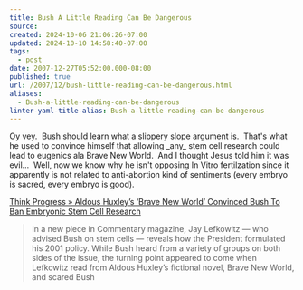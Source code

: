 ```yaml
---
title: Bush A Little Reading Can Be Dangerous
source: 
created: 2024-10-06 21:06:26-07:00
updated: 2024-10-10 14:58:40-07:00
tags:
  - post
date: 2007-12-27T05:52:00.000-08:00
published: true
url: /2007/12/bush-little-reading-can-be-dangerous.html
aliases:
  - Bush-a-little-reading-can-be-dangerous
linter-yaml-title-alias: Bush-a-little-reading-can-be-dangerous
---
```



Oy vey.  Bush should learn what a slippery slope argument is.  That's what he used to convince himself that allowing \_any\_ stem cell research could lead to eugenics ala Brave New World.  And I thought Jesus told him it was evil...  Well, now we know why he isn't opposing In Vitro fertilzation since it apparently is not related to anti-abortion kind of sentiments (every embryo is sacred, every embryo is good).   
  
[Think Progress » Aldous Huxley’s ‘Brave New World’ Convinced Bush To Ban Embryonic Stem Cell Research](https://thinkprogress.org/2007/12/26/huxley-stem-cell-bush/)  

> In a new piece in Commentary magazine, Jay Lefkowitz — who advised Bush on stem cells — reveals how the President formulated his 2001 policy. While Bush heard from a variety of groups on both sides of the issue, the turning point appeared to come when Lefkowitz read from Aldous Huxley’s fictional novel, Brave New World, and scared Bush